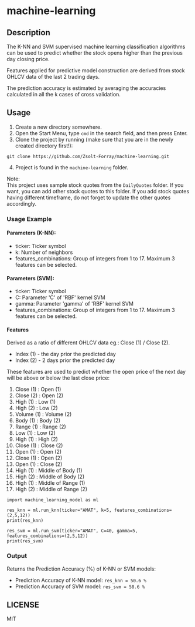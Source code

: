# machine-learning

## Description
The K-NN and SVM supervised machine learning classification algorithms can be used to predict whether the stock opens higher than the previous day closing price.

Features applied for predictive model construction are derived from stock OHLCV data of the last 2 trading days.

The prediction accuracy is estimated by averaging the accuracies calculated in all the k cases of cross validation.

## Usage
1.  Create a new directory somewhere.
2.  Open the Start Menu, type `cmd` in the search field, and then press Enter.
3.  Clone the project by running (make sure that you are in the newly created directory first!):
```
git clone https://github.com/Zsolt-Forray/machine-learning.git
```
4.  Project is found in the `machine-learning` folder.

Note:  
This project uses sample stock quotes from the `DailyQuotes` folder. If you want, you can add other stock quotes to this folder. If you add stock quotes having different timeframe, do not forget to update the other quotes accordingly.

### Usage Example

#### Parameters (K-NN):

+   ticker: Ticker symbol
+   k: Number of neighbors
+   features_combinations: Group of integers from 1 to 17. Maximum 3 features can be selected.

#### Parameters (SVM):

+   ticker: Ticker symbol
+   C: Parameter 'C' of 'RBF' kernel SVM
+   gamma: Parameter 'gamma' of 'RBF' kernel SVM
+   features_combinations: Group of integers from 1 to 17. Maximum 3 features can be selected.

#### Features
Derived as a ratio of different OHLCV data eg.: Close (1) / Close (2).

+   Index (1) - the day prior the predicted day
+   Index (2) - 2 days prior the predicted day

These features are used to predict whether the open price of the next day will be above or below the last close price:

1. Close (1) : Open (1)
2. Close (2) : Open (2)
3. High (1) : Low (1)
4. High (2) : Low (2)
5. Volume (1) : Volume (2)
6. Body (1) : Body (2)
7. Range (1) : Range (2)
8. Low (1) : Low (2)
9. High (1) : High (2)
10. Close (1) : Close (2)
11. Open (1) : Open (2)
12. Close (1) : Open (2)
13. Open (1) : Close (2)
14. High (1) : Middle of Body (1)
15. High (2) : Middle of Body (2)
16. High (1) : Middle of Range (1)
17. High (2) : Middle of Range (2)

```
import machine_learning_model as ml

res_knn = ml.run_knn(ticker="AMAT", k=5, features_combinations=(2,5,12))
print(res_knn)

res_svm = ml.run_svm(ticker="AMAT", C=40, gamma=5, features_combinations=(2,5,12))
print(res_svm)
```

### Output
Returns the Prediction Accuracy (%) of K-NN or SVM models:
+   Prediction Accuracy of K-NN model: `res_knn = 50.6 %`
+   Prediction Accuracy of SVM model: `res_svm = 58.6 %`

## LICENSE
MIT
